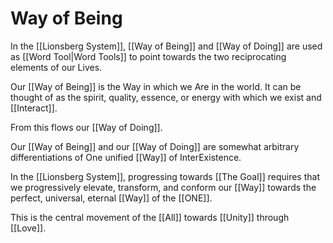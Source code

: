 # Way of Being

In the [[Lionsberg System]], [[Way of Being]] and [[Way of Doing]] are used as [[Word Tool|Word Tools]] to point towards the two reciprocating elements of our Lives. 

Our [[Way of Being]] is the Way in which we Are in the world. It can be thought of as the spirit, quality, essence, or energy with which we exist and [[Interact]]. 

From this flows our [[Way of Doing]]. 

Our [[Way of Being]] and our [[Way of Doing]] are somewhat arbitrary differentiations of One unified [[Way]] of InterExistence.  

In the [[Lionsberg System]], progressing towards [[The Goal]] requires that we progressively elevate, transform, and conform our [[Way]] towards the perfect, universal, eternal [[Way]] of the [[ONE]]. 

This is the central movement of the [[All]] towards [[Unity]] through [[Love]].  
